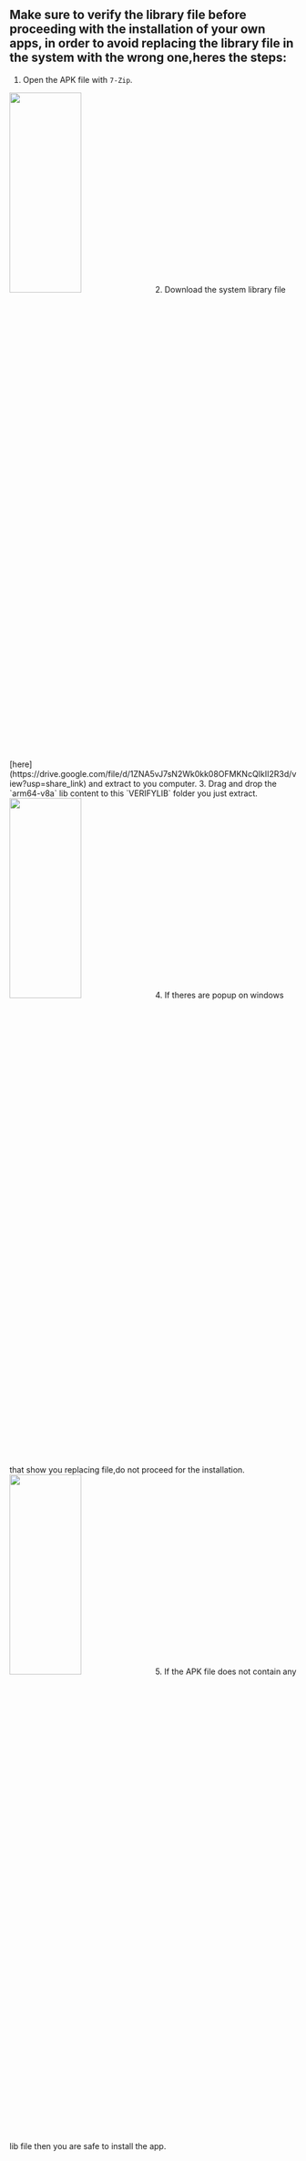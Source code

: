 ## Make sure to verify the library file before proceeding with the installation of your own apps, in order to avoid replacing the library file in the system with the wrong one,heres the steps:

1.  Open the APK file with `7-Zip`.
<img src="https://user-images.githubusercontent.com/124480402/223598768-04345c67-5825-4ccd-bbe9-cec1785f1b42.JPG" width=50% height=30%>
2.  Download the system library file [here](https://drive.google.com/file/d/1ZNA5vJ7sN2Wk0kk08OFMKNcQIkII2R3d/view?usp=share_link) and extract to you computer.
3.  Drag and drop the `arm64-v8a` lib content to this `VERIFYLIB` folder you just extract.
<img src="https://user-images.githubusercontent.com/124480402/223599562-af5d4ef8-648d-48b2-9da7-b24182a4c41f.JPG" width=50% height=30%>
4.  If theres are popup on windows that show you replacing file,do not proceed for the installation.

<img src="https://user-images.githubusercontent.com/124480402/223599702-f05aac0b-eda9-421e-9be5-7af125121b4c.JPG" width=50% height=30%>
5.  If the APK file does not contain any lib file then you are safe to install the app.

